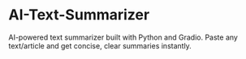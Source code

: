 # AI-Text-Summarizer
AI-powered text summarizer built with Python and Gradio. Paste any text/article and get concise, clear summaries instantly.
